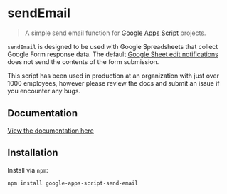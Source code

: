 # sendEmail

> A simple send email function for [Google Apps Script](https://developers.google.com/apps-script/reference/) projects. 

`sendEmail` is designed to be used with Google Spreadsheets that collect Google Form response data. The default [Google Sheet edit notifications](https://support.google.com/docs/answer/91588?hl=en&co=GENIE.Platform%3DDesktop) does not send the contents of the form submission. 

This script has been used in production at an organization with just over 1000 employees, however please review the docs and submit an issue if you encounter any bugs. 

## Documentation

[View the documentation here](/docs/README.md)

## Installation

Install via `npm`:

```shell-session
npm install google-apps-script-send-email
```
